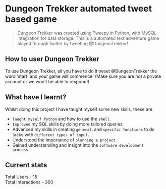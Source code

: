 # Dungeon Trekker automated tweet based game
> Dungeon Trekker was created using Tweepy in Python, with MySQL integration for data storage. This is a automated text adventure game played through twitter by tweeting @DungeonTrekker!

## How to user Dungeon Trekker
To use Dungeon Trekker, all you have to do it tweet @DungeonTrekker the word 'start' and your game will commence! (Make sure you are not a private account or we won't be able to respond!)

## What have I learnt?
Whilst doing this project I have taught myself some new skills, these are:
* `Taught myself Python` and how to use the `shell`.
* `Improved` my SQL skills by doing more tailored queries.
* Advanced my skills in creating `general`, and `specific functions` to do tasks with `different types of input`.
* Understood the importance of `planning a project`.
* Gained understanding and insight into the `software development process`

## Current stats
Total Users - 15<br />
Total Interactions - 300
